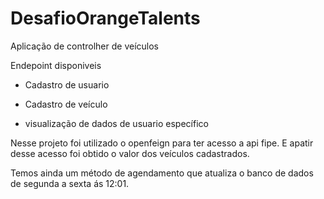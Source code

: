 # DesafioOrangeTalents

Aplicação de controlher de veículos 

Endepoint disponiveis

 - Cadastro de usuario
   
 - Cadastro de veículo
 
 - visualização de dados de usuario específico

Nesse projeto foi utilizado o openfeign para ter acesso a api fipe. E apatir desse acesso foi obtido o valor dos veículos cadastrados.

Temos ainda um método de agendamento que atualiza o banco de dados de segunda a sexta ás 12:01.

 

